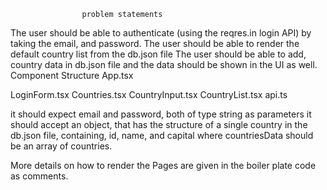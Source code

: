                     problem statements 
  
  
  
  The user should be able to authenticate (using the reqres.in login API) by taking the email, and password.
The user should be able to render the default country list from the db.json file
The user should be able to add, country data in db.json file and the data should be shown in the UI as well.
Component Structure
App.tsx

LoginForm.tsx
Countries.tsx
CountryInput.tsx
CountryList.tsx
api.ts

 <LoginForm handleSubmit={handleSubmit}/>
it should expect email and password, both of type string as parameters

 <CountryInput addCountryDetails={addCountryDetails} />
it should accept an object, that has the structure of a single country in the db.json file, containing, id, name, and capital

 <CountryList data={countriesData}>
where countriesData should be an array of countries.

More details on how to render the Pages are given in the boiler plate code as comments.



